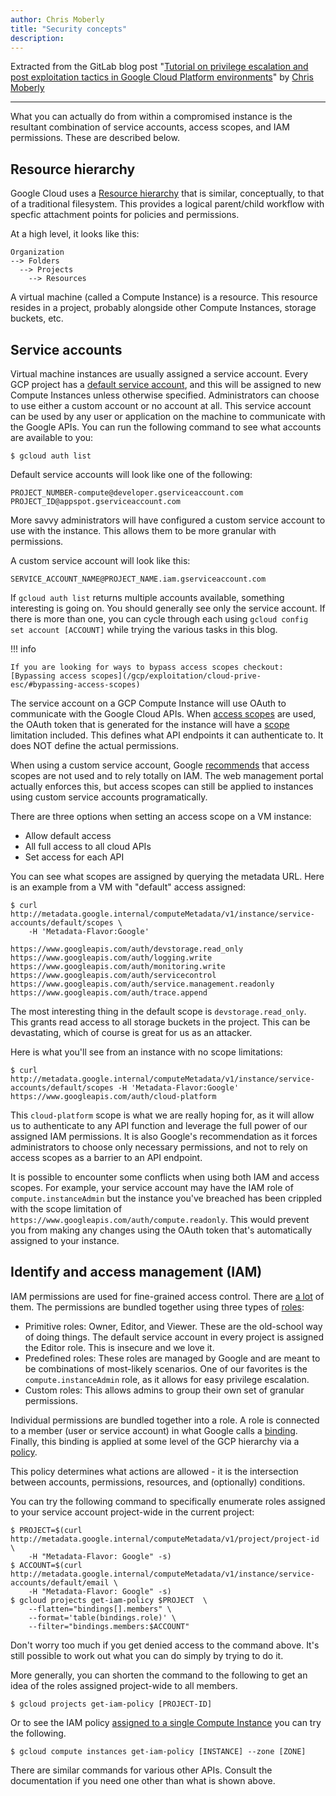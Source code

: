 ```yaml
---
author: Chris Moberly
title: "Security concepts"
description: 
---
```


Extracted from the GitLab blog post "[Tutorial on privilege escalation and post exploitation tactics in Google Cloud Platform environments](https://about.gitlab.com/blog/2020/02/12/plundering-gcp-escalating-privileges-in-google-cloud-platform/)" by [Chris Moberly](https://about.gitlab.com/company/team/#cmoberly)

---

What you can actually do from within a compromised instance is the resultant combination of service accounts, access scopes, and IAM permissions. These are described below.

## Resource hierarchy

Google Cloud uses a [Resource hierarchy](https://cloud.google.com/resource-manager/docs/cloud-platform-resource-hierarchy) that is similar, conceptually, to that of a traditional filesystem. This provides a logical parent/child workflow with specfic attachment points for policies and permissions.

At a high level, it looks like this:

```
Organization
--> Folders
  --> Projects
    --> Resources
```

A virtual machine (called a Compute Instance) is a resource. This resource resides in a project, probably alongside other Compute Instances, storage buckets, etc.

## Service accounts

Virtual machine instances are usually assigned a service account. Every GCP project has a [default service account](https://cloud.google.com/compute/docs/access/service-accounts#default_service_account), and this will be assigned to new Compute Instances unless otherwise specified. Administrators can choose to use either a custom account or no account at all. This service account can be used by any user or application on the machine to communicate with the Google APIs. You can run the following command to see what accounts are available to you:

```
$ gcloud auth list
```

Default service accounts will look like one of the following:

```
PROJECT_NUMBER-compute@developer.gserviceaccount.com
PROJECT_ID@appspot.gserviceaccount.com
```

More savvy administrators will have configured a custom service account to use with the instance. This allows them to be more granular with permissions.

A custom service account will look like this:

```
SERVICE_ACCOUNT_NAME@PROJECT_NAME.iam.gserviceaccount.com
```

If `gcloud auth list` returns multiple accounts available, something interesting is going on. You should generally see only the service account. If there is more than one, you can cycle through each using `gcloud config set account [ACCOUNT]` while trying the various tasks in this blog.



!!! info

    If you are looking for ways to bypass access scopes checkout: [Bypassing access scopes](/gcp/exploitation/cloud-prive-esc/#bypassing-access-scopes)


The service account on a GCP Compute Instance will use OAuth to communicate with the Google Cloud APIs. When [access scopes](https://cloud.google.com/compute/docs/access/service-accounts#accesscopesiam) are used, the OAuth token that is generated for the instance will have a [scope](https://oauth.net/2/scope/) limitation included. This defines what API endpoints it can authenticate to. It does NOT define the actual permissions.

When using a custom service account, Google [recommends](https://cloud.google.com/compute/docs/access/service-accounts#service_account_permissions) that access scopes are not used and to rely totally on IAM. The web management portal actually enforces this, but access scopes can still be applied to instances using custom service accounts programatically.

There are three options when setting an access scope on a VM instance:
- Allow default access
- All full access to all cloud APIs
- Set access for each API

You can see what scopes are assigned by querying the metadata URL. Here is an example from a VM with "default" access assigned:

```
$ curl http://metadata.google.internal/computeMetadata/v1/instance/service-accounts/default/scopes \
    -H 'Metadata-Flavor:Google'

https://www.googleapis.com/auth/devstorage.read_only
https://www.googleapis.com/auth/logging.write
https://www.googleapis.com/auth/monitoring.write
https://www.googleapis.com/auth/servicecontrol
https://www.googleapis.com/auth/service.management.readonly
https://www.googleapis.com/auth/trace.append
```

The most interesting thing in the default scope is `devstorage.read_only`. This grants read access to all storage buckets in the project. This can be devastating, which of course is great for us as an attacker.

Here is what you'll see from an instance with no scope limitations:

```
$ curl http://metadata.google.internal/computeMetadata/v1/instance/service-accounts/default/scopes -H 'Metadata-Flavor:Google'
https://www.googleapis.com/auth/cloud-platform
```

This `cloud-platform` scope is what we are really hoping for, as it will allow us to authenticate to any API function and leverage the full power of our assigned IAM permissions. It is also Google's recommendation as it forces administrators to choose only necessary permissions, and not to rely on access scopes as a barrier to an API endpoint.

It is possible to encounter some conflicts when using both IAM and access scopes. For example, your service account may have the IAM role of `compute.instanceAdmin` but the instance you've breached has been crippled with the scope limitation of `https://www.googleapis.com/auth/compute.readonly`. This would prevent you from making any changes using the OAuth token that's automatically assigned to your instance.

## Identify and access management (IAM)

IAM permissions are used for fine-grained access control. There are [a lot](https://cloud.google.com/iam/docs/permissions-reference) of them. The permissions are bundled together using three types of [roles](https://cloud.google.com/iam/docs/understanding-roles):

- Primitive roles: Owner, Editor, and Viewer. These are the old-school way of doing things. The default service account in every project is assigned the Editor role. This is insecure and we love it.
- Predefined roles: These roles are managed by Google and are meant to be combinations of most-likely scenarios. One of our favorites is the `compute.instanceAdmin` role, as it allows for easy privilege escalation.
- Custom roles: This allows admins to group their own set of granular permissions.

Individual permissions are bundled together into a role. A role is connected to a member (user or service account) in what Google calls a [binding](https://cloud.google.com/iam/docs/reference/rest/v1/Policy#binding). Finally, this binding is applied at some level of the GCP hierarchy via a [policy](https://cloud.google.com/iam/docs/reference/rest/v1/Policy).

This policy determines what actions are allowed - it is the intersection between accounts, permissions, resources, and (optionally) conditions.

You can try the following command to specifically enumerate roles assigned to your service account project-wide in the current project:

```
$ PROJECT=$(curl http://metadata.google.internal/computeMetadata/v1/project/project-id \
    -H "Metadata-Flavor: Google" -s)
$ ACCOUNT=$(curl http://metadata.google.internal/computeMetadata/v1/instance/service-accounts/default/email \
    -H "Metadata-Flavor: Google" -s)
$ gcloud projects get-iam-policy $PROJECT  \
    --flatten="bindings[].members" \
    --format='table(bindings.role)' \
    --filter="bindings.members:$ACCOUNT"
```

Don't worry too much if you get denied access to the command above. It's still possible to work out what you can do simply by trying to do it.

More generally, you can shorten the command to the following to get an idea of the roles assigned project-wide to all members.

```
$ gcloud projects get-iam-policy [PROJECT-ID]
```

Or to see the IAM policy [assigned to a single Compute Instance](https://cloud.google.com/sdk/gcloud/reference/compute/instances/get-iam-policy) you can try the following.

```
$ gcloud compute instances get-iam-policy [INSTANCE] --zone [ZONE]
```

There are similar commands for various other APIs. Consult the documentation if you need one other than what is shown above.